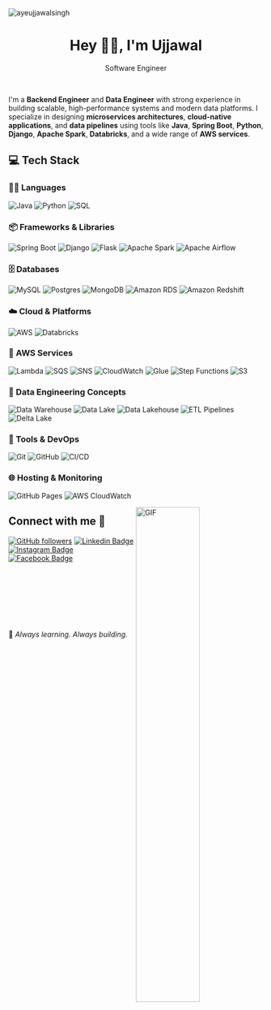 <img src="https://komarev.com/ghpvc/?username=ayeujjawalsingh&label=Profile%20Visiters&color=0e75b6&style=flat" alt="ayeujjawalsingh" />

<h1 align="center"> Hey 👋🏻, I'm Ujjawal </br> 
</h1>
<p align="center">Software Engineer</p>

<p align="center">
<a href="https://auth.geeksforgeeks.org/user/ayeujjawalsingh/practice" target="_blank"><img alt="" src="https://img.shields.io/badge/GeeksforGeeks-000?logo=GeeksforGeeks&logoColor=2FF200&style=for-the-badge" style="vertical-align:center" /></a>
<a href="https://linkedin.com/in/ayeujjawalsingh" target="_blank"><img alt="" src="https://img.shields.io/badge/LinkedIn-000?logo=linkedin&logoColor=0A66C2&style=for-the-badge" style="vertical-align:center" /></a>
<a href="https://instagram.com/ayeujjawalsingh" target="_blank"><img alt="" src="https://img.shields.io/badge/instagram-DC007B?logo=instagram&logoColor=000000&style=for-the-badge" style="vertical-align:center" /></a>
 <a href="https://leetcode.com/ayeujjawalsingh/" target="_blank"><img alt="" src="https://img.shields.io/badge/Leetcode-000?logo=leetcode&logoColor=FFF926&style=for-the-badge" style="vertical-align:center" /></a></p>

I'm a **Backend Engineer** and **Data Engineer** with strong experience in building scalable, high-performance systems and modern data platforms. I specialize in designing **microservices architectures**, **cloud-native applications**, and **data pipelines** using tools like **Java**, **Spring Boot**, **Python**, **Django**, **Apache Spark**, **Databricks**, and a wide range of **AWS services**.



## 💻 Tech Stack

### 🧑‍💻 Languages
![Java](https://img.shields.io/badge/java-E4E4E4?style=for-the-badge&logo=Java&logoColor=0)
![Python](https://img.shields.io/badge/python-3670A0?style=for-the-badge&logo=python&logoColor=ffdd54)
![SQL](https://img.shields.io/badge/SQL-4479A1?style=for-the-badge&logo=sql&logoColor=white)

### 📦 Frameworks & Libraries
![Spring Boot](https://img.shields.io/badge/-SpringBoot-000?style=for-the-badge&logo=springboot)
![Django](https://img.shields.io/badge/django-%2320232a.svg?style=for-the-badge&logo=django&logoColor=green)
![Flask](https://img.shields.io/badge/-Flask-E4E4E4?style=for-the-badge&logo=flask&logoColor=000000)
![Apache Spark](https://img.shields.io/badge/Apache%20Spark-E25A1C?style=for-the-badge&logo=apachespark&logoColor=white)
![Apache Airflow](https://img.shields.io/badge/Apache%20Airflow-017CEE?style=for-the-badge&logo=apacheairflow&logoColor=white)

### 🗄️ Databases
![MySQL](https://img.shields.io/badge/mysql-%2300f.svg?style=for-the-badge&logo=mysql&logoColor=white)
![Postgres](https://img.shields.io/badge/postgres-%23316192.svg?style=for-the-badge&logo=postgresql&logoColor=white)
![MongoDB](https://img.shields.io/badge/MongoDB-%234ea94b.svg?style=for-the-badge&logo=mongodb&logoColor=white)
![Amazon RDS](https://img.shields.io/badge/Amazon%20RDS-527FFF?style=for-the-badge&logo=amazonaws&logoColor=white)
![Amazon Redshift](https://img.shields.io/badge/Amazon%20Redshift-8C4FFF?style=for-the-badge&logo=amazonredshift&logoColor=white)

### ☁️ Cloud & Platforms
![AWS](https://img.shields.io/badge/AWS-%23FF9900.svg?style=for-the-badge&logo=amazon-aws&logoColor=white)
![Databricks](https://img.shields.io/badge/Databricks-E43F54?style=for-the-badge&logo=databricks&logoColor=white)

### 🔧 AWS Services
![Lambda](https://img.shields.io/badge/AWS%20Lambda-FF9900?style=for-the-badge&logo=awslambda&logoColor=white)
![SQS](https://img.shields.io/badge/AWS%20SQS-232F3E?style=for-the-badge&logo=amazonaws&logoColor=white)
![SNS](https://img.shields.io/badge/AWS%20SNS-232F3E?style=for-the-badge&logo=amazonaws&logoColor=white)
![CloudWatch](https://img.shields.io/badge/CloudWatch-FF4F8B?style=for-the-badge&logo=amazonaws&logoColor=white)
![Glue](https://img.shields.io/badge/AWS%20Glue-1E90FF?style=for-the-badge&logo=amazonaws&logoColor=white)
![Step Functions](https://img.shields.io/badge/Step%20Functions-F16061?style=for-the-badge&logo=amazonaws&logoColor=white)
![S3](https://img.shields.io/badge/S3-8A2BE2?style=for-the-badge&logo=amazons3&logoColor=white)

### 🧱 Data Engineering Concepts
![Data Warehouse](https://img.shields.io/badge/Data%20Warehouse-1E1E1E?style=for-the-badge&logo=databricks&logoColor=white)
![Data Lake](https://img.shields.io/badge/Data%20Lake-2E8B57?style=for-the-badge&logo=databricks&logoColor=white)
![Data Lakehouse](https://img.shields.io/badge/Data%20Lakehouse-FF5733?style=for-the-badge&logo=databricks&logoColor=white)
![ETL Pipelines](https://img.shields.io/badge/ETL%20Pipelines-6A1B9A?style=for-the-badge&logo=data&logoColor=white)
![Delta Lake](https://img.shields.io/badge/Delta%20Lake-1E90FF?style=for-the-badge&logo=delta&logoColor=white)

### 🚀 Tools & DevOps
![Git](https://img.shields.io/badge/-Git-000?style=for-the-badge&logo=git)
![GitHub](https://img.shields.io/badge/-GitHub-000?style=for-the-badge&logo=github)
![CI/CD](https://img.shields.io/badge/CI%2FCD-20c997?style=for-the-badge&logo=githubactions&logoColor=white)

### 🌐 Hosting & Monitoring
![GitHub Pages](https://img.shields.io/badge/-GitHub%20Pages-000?style=for-the-badge&logo=github)
![AWS CloudWatch](https://img.shields.io/badge/CloudWatch-FF4F8B?style=for-the-badge&logo=amazonaws&logoColor=white)

<img align="right" alt="GIF" src="https://www.mygo.ge/uploads/blog/1584023795.jpg" height = "50%" width = "50%"/>

## Connect with me 🤝
[![GitHub followers](https://img.shields.io/github/followers/ayeujjawalsingh?style=social)](https://www.github.com/ayeujjawalsingh) [![Linkedin Badge](https://img.shields.io/badge/-ayeujjawalsingh-blue?style=flat-square&logo=Linkedin&logoColor=white&link=https://www.linkedin.com/in/ayeujjawalsingh/)](https://www.linkedin.com/in/ayeujjawalsingh/)[![Instagram Badge](https://img.shields.io/badge/-ayeujjawalsingh-black?style=flat-square&logo=Instagram&logoColor=white&link=https://www.instagram.com/ayeujjawalsingh/)](https://www.instagram.com/ayeujjawalsingh/)[![Facebook Badge](https://img.shields.io/badge/-ayeujjawalsingh-blue?style=flat-square&logo=Facebook&logoColor=white&link=https://www.facebook.com/ayeujjawalsingh)](https://www.facebook.com/ayeujjawalsingh)
<br>
<br>
<br>
<br>
<br>
<br>
<br>
<br>

🌱 *Always learning. Always building.*
